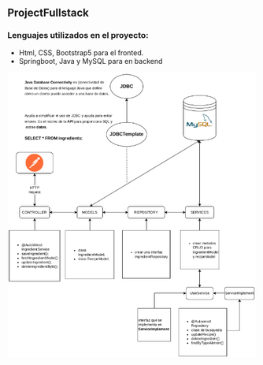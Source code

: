 ## ProjectFullstack
### Lenguajes utilizados en el proyecto:

* Html, CSS, Bootstrap5 para el fronted.
* Springboot, Java y MySQL para en backend

![img.png](img.png)
